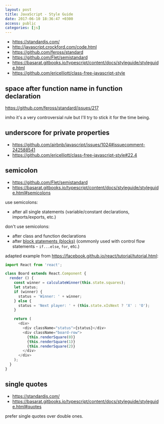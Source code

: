 ```yaml
---
layout: post
title: JavaScript - Style Guide
date: 2017-06-10 18:36:47 +0300
access: public
categories: [js]
---
```


<!-- more -->

- <https://standardjs.com/>
- <http://javascript.crockford.com/code.html>
- <https://github.com/feross/standard>
- <https://github.com/Flet/semistandard>
- <https://basarat.gitbooks.io/typescript/content/docs/styleguide/styleguide.html>
- <https://github.com/ericelliott/class-free-javascript-style>

## space after function name in function declaration

<https://github.com/feross/standard/issues/217>

imho it's a very controversial rule but I'll try to stick it for the time being.

## underscore for private properties

- <https://github.com/airbnb/javascript/issues/1024#issuecomment-242588541>
- <https://github.com/ericelliott/class-free-javascript-style#22.4>

## semicolon

- <https://github.com/Flet/semistandard>
- <https://basarat.gitbooks.io/typescript/content/docs/styleguide/styleguide.html#semicolons>

use semicolons:

- after all single statements (variable/constant declarations, imports/exports, etc.)

don't use semicolons:

- after class and function declarations
- after [block statements (blocks)](https://developer.mozilla.org/en/docs/Web/JavaScript/Reference/Statements/block)
  (commonly used with control flow statements - `if...else`, `for`, etc.)

adapted example from <https://facebook.github.io/react/tutorial/tutorial.html>:

```javascript
import React from 'react';

class Board extends React.Component {
  render () {
    const winner = calculateWinner(this.state.squares);
    let status;
    if (winner) {
      status = 'Winner: ' + winner;
    } else {
      status = 'Next player: ' + (this.state.xIsNext ? 'X' : 'O');
    }

    return (
      <div>
        <div className="status">{status}</div>
        <div className="board-row">
          {this.renderSquare(0)}
          {this.renderSquare(1)}
          {this.renderSquare(2)}
        </div>
      </div>
    );
  }
}
```

## single quotes

- <https://standardjs.com/>
- <https://basarat.gitbooks.io/typescript/content/docs/styleguide/styleguide.html#quotes>

prefer single quotes over double ones.
